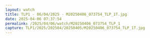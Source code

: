 ```yaml
---
layout: watch
title: TLP1 - 06/04/2025 - M20250406_073754_TLP_1T.jpg
date: 2025-04-06 07:37:54
permalink: /2025/04/06/watch/M20250406_073754_TLP_1
capture: TLP1/2025/202504/20250405/M20250406_073754_TLP_1T.jpg
---
```


